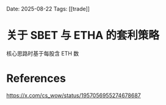 Date: 2025-08-22
Tags: [[trade]]

# 关于 SBET 与 ETHA 的套利策略

核心思路时基于每股含 ETH 数



# References
https://x.com/cs_wow/status/1957056955274678687